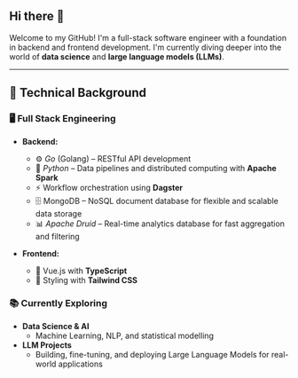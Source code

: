 ## Hi there 👋
Welcome to my GitHub! I'm a full-stack software engineer with a foundation in backend and frontend development. I'm currently diving deeper into the world of **data science** and **large language models (LLMs)**.

---

## 🔧 Technical Background

### 🖥️ Full Stack Engineering
- **Backend:**
  - ⚙️ *Go* (Golang) – RESTful API development
  - 🐍 *Python* – Data pipelines and distributed computing with **Apache Spark**
  - ⚡ Workflow orchestration using **Dagster**
  - 🗄️ MongoDB – NoSQL document database for flexible and scalable data storage
  - 📊 *Apache Druid* – Real-time analytics database for fast aggregation and filtering


- **Frontend:**
  - 🎨 Vue.js with **TypeScript**
  - 💨 Styling with **Tailwind CSS**

### 📚 Currently Exploring
- **Data Science & AI**
  - Machine Learning, NLP, and statistical modelling
- **LLM Projects**
  - Building, fine-tuning, and deploying Large Language Models for real-world applications

